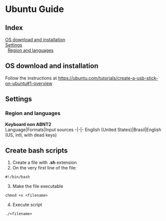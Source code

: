 # Ubuntu Guide

## Index
[OS download and installation](#os-download-and-installation)  
[Settings](#settings)  
&nbsp;&nbsp;[Region and languages](region-and-languages)  

## OS download and installation

Follow the instructions at https://ubuntu.com/tutorials/create-a-usb-stick-on-ubuntu#1-overview

## Settings

### Region and languages

**Keyboard non ABNT2**  
Language|Formats|Input sources
-|-|-
English (United States)|Brasil|English (US, intl, with dead keys)

## Create bash scripts
1. Create a file with **.sh** extension  
2. On the very first line of the file:
```
#!/bin/bash
```
3. Make the file executable
```
chmod +x <filename>
```
4. Execute script
```
./<filename>
```
